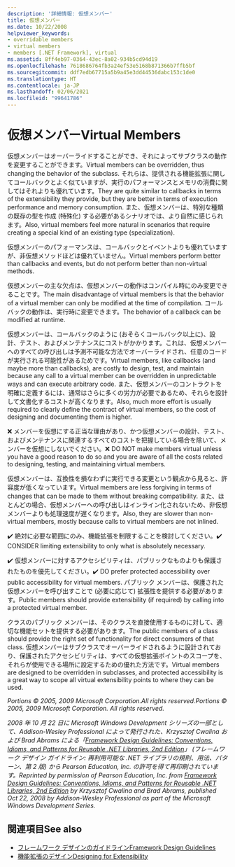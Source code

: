 ```yaml
---
description: '詳細情報: 仮想メンバー'
title: 仮想メンバー
ms.date: 10/22/2008
helpviewer_keywords:
- overridable members
- virtual members
- members [.NET Framework], virtual
ms.assetid: 8ff4eb97-0364-43ec-8a02-934b5cd94d19
ms.openlocfilehash: 7618686764fb3a24ef53e5168b871366b7ffb5bf
ms.sourcegitcommit: ddf7edb67715a5b9a45e3dd44536dabc153c1de0
ms.translationtype: HT
ms.contentlocale: ja-JP
ms.lasthandoff: 02/06/2021
ms.locfileid: "99641786"
---
```

# <a name="virtual-members"></a><span data-ttu-id="0ba9f-103">仮想メンバー</span><span class="sxs-lookup"><span data-stu-id="0ba9f-103">Virtual Members</span></span>

<span data-ttu-id="0ba9f-104">仮想メンバーはオーバーライドすることができ、それによってサブクラスの動作を変更することができます。</span><span class="sxs-lookup"><span data-stu-id="0ba9f-104">Virtual members can be overridden, thus changing the behavior of the subclass.</span></span> <span data-ttu-id="0ba9f-105">それらは、提供される機能拡張に関してコールバックとよく似ていますが、実行のパフォーマンスとメモリの消費に関してはそれよりも優れています。</span><span class="sxs-lookup"><span data-stu-id="0ba9f-105">They are quite similar to callbacks in terms of the extensibility they provide, but they are better in terms of execution performance and memory consumption.</span></span> <span data-ttu-id="0ba9f-106">また、仮想メンバーは、特別な種類の既存の型を作成 (特殊化) する必要があるシナリオでは、より自然に感じられます。</span><span class="sxs-lookup"><span data-stu-id="0ba9f-106">Also, virtual members feel more natural in scenarios that require creating a special kind of an existing type (specialization).</span></span>

 <span data-ttu-id="0ba9f-107">仮想メンバーのパフォーマンスは、コールバックとイベントよりも優れていますが、非仮想メソッドほどは優れていません。</span><span class="sxs-lookup"><span data-stu-id="0ba9f-107">Virtual members perform better than callbacks and events, but do not perform better than non-virtual methods.</span></span>

 <span data-ttu-id="0ba9f-108">仮想メンバーの主な欠点は、仮想メンバーの動作はコンパイル時にのみ変更できることです。</span><span class="sxs-lookup"><span data-stu-id="0ba9f-108">The main disadvantage of virtual members is that the behavior of a virtual member can only be modified at the time of compilation.</span></span> <span data-ttu-id="0ba9f-109">コールバックの動作は、実行時に変更できます。</span><span class="sxs-lookup"><span data-stu-id="0ba9f-109">The behavior of a callback can be modified at runtime.</span></span>

 <span data-ttu-id="0ba9f-110">仮想メンバーは、コールバックのように (おそらくコールバック以上に)、設計、テスト、およびメンテナンスにコストがかかります。これは、仮想メンバーへのすべての呼び出しは予測不可能な方法でオーバーライドされ、任意のコードが実行される可能性があるためです。</span><span class="sxs-lookup"><span data-stu-id="0ba9f-110">Virtual members, like callbacks (and maybe more than callbacks), are costly to design, test, and maintain because any call to a virtual member can be overridden in unpredictable ways and can execute arbitrary code.</span></span> <span data-ttu-id="0ba9f-111">また、仮想メンバーのコントラクトを明確に定義するには、通常はさらに多くの労力が必要であるため、それらを設計して文書化するコストが高くなります。</span><span class="sxs-lookup"><span data-stu-id="0ba9f-111">Also, much more effort is usually required to clearly define the contract of virtual members, so the cost of designing and documenting them is higher.</span></span>

 <span data-ttu-id="0ba9f-112">❌ メンバーを仮想にする正当な理由があり、かつ仮想メンバーの設計、テスト、およびメンテナンスに関連するすべてのコストを把握している場合を除いて、メンバーを仮想にしないでください。</span><span class="sxs-lookup"><span data-stu-id="0ba9f-112">❌ DO NOT make members virtual unless you have a good reason to do so and you are aware of all the costs related to designing, testing, and maintaining virtual members.</span></span>

 <span data-ttu-id="0ba9f-113">仮想メンバーは、互換性を損なわずに実行できる変更という観点から見ると、許容度が低くなっています。</span><span class="sxs-lookup"><span data-stu-id="0ba9f-113">Virtual members are less forgiving in terms of changes that can be made to them without breaking compatibility.</span></span> <span data-ttu-id="0ba9f-114">また、ほとんどの場合、仮想メンバーへの呼び出しはインライン化されないため、非仮想メンバーよりも処理速度が遅くなります。</span><span class="sxs-lookup"><span data-stu-id="0ba9f-114">Also, they are slower than non-virtual members, mostly because calls to virtual members are not inlined.</span></span>

 <span data-ttu-id="0ba9f-115">✔️ 絶対に必要な範囲にのみ、機能拡張を制限することを検討してください。</span><span class="sxs-lookup"><span data-stu-id="0ba9f-115">✔️ CONSIDER limiting extensibility to only what is absolutely necessary.</span></span>

 <span data-ttu-id="0ba9f-116">✔️ 仮想メンバーに対するアクセシビリティは、パブリックなものよりも保護されたものを優先してください。</span><span class="sxs-lookup"><span data-stu-id="0ba9f-116">✔️ DO prefer protected accessibility over public accessibility for virtual members.</span></span> <span data-ttu-id="0ba9f-117">パブリック メンバーは、保護された仮想メンバーを呼び出すことで (必要に応じて) 拡張性を提供する必要があります。</span><span class="sxs-lookup"><span data-stu-id="0ba9f-117">Public members should provide extensibility (if required) by calling into a protected virtual member.</span></span>

 <span data-ttu-id="0ba9f-118">クラスのパブリック メンバーは、そのクラスを直接使用するものに対して、適切な機能セットを提供する必要があります。</span><span class="sxs-lookup"><span data-stu-id="0ba9f-118">The public members of a class should provide the right set of functionality for direct consumers of that class.</span></span> <span data-ttu-id="0ba9f-119">仮想メンバーはサブクラスでオーバーライドされるように設計されており、保護されたアクセシビリティは、すべての仮想拡張ポイントのスコープを、それらが使用できる場所に設定するための優れた方法です。</span><span class="sxs-lookup"><span data-stu-id="0ba9f-119">Virtual members are designed to be overridden in subclasses, and protected accessibility is a great way to scope all virtual extensibility points to where they can be used.</span></span>

 <span data-ttu-id="0ba9f-120">*Portions &copy; 2005, 2009 Microsoft Corporation.All rights reserved.*</span><span class="sxs-lookup"><span data-stu-id="0ba9f-120">*Portions &copy; 2005, 2009 Microsoft Corporation. All rights reserved.*</span></span>

 <span data-ttu-id="0ba9f-121">*2008 年 10 月 22 日に Microsoft Windows Development シリーズの一部として、Addison-Wesley Professional によって発行された、Krzysztof Cwalina および Brad Abrams による「[Framework Design Guidelines: Conventions, Idioms, and Patterns for Reusable .NET Libraries, 2nd Edition](https://www.informit.com/store/framework-design-guidelines-conventions-idioms-and-9780321545619)」 (フレームワーク デザイン ガイドライン: 再利用可能な .NET ライブラリの規則、用法、パターン、第 2 版) から Pearson Education, Inc. の許可を得て再印刷されています。*</span><span class="sxs-lookup"><span data-stu-id="0ba9f-121">*Reprinted by permission of Pearson Education, Inc. from [Framework Design Guidelines: Conventions, Idioms, and Patterns for Reusable .NET Libraries, 2nd Edition](https://www.informit.com/store/framework-design-guidelines-conventions-idioms-and-9780321545619) by Krzysztof Cwalina and Brad Abrams, published Oct 22, 2008 by Addison-Wesley Professional as part of the Microsoft Windows Development Series.*</span></span>

## <a name="see-also"></a><span data-ttu-id="0ba9f-122">関連項目</span><span class="sxs-lookup"><span data-stu-id="0ba9f-122">See also</span></span>

- [<span data-ttu-id="0ba9f-123">フレームワーク デザインのガイドライン</span><span class="sxs-lookup"><span data-stu-id="0ba9f-123">Framework Design Guidelines</span></span>](index.md)
- [<span data-ttu-id="0ba9f-124">機能拡張のデザイン</span><span class="sxs-lookup"><span data-stu-id="0ba9f-124">Designing for Extensibility</span></span>](designing-for-extensibility.md)
